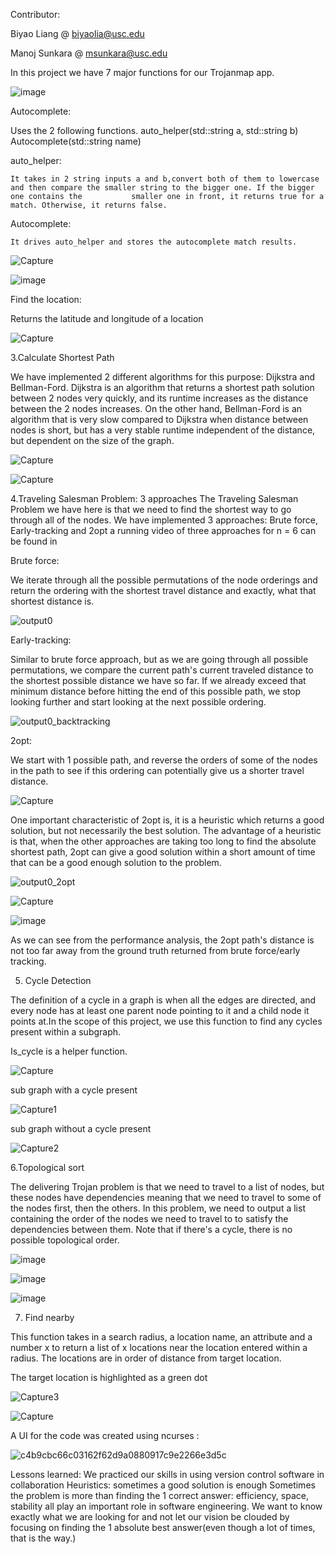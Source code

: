 Contributor: 

Biyao Liang @ biyaolia@usc.edu

Manoj Sunkara @ msunkara@usc.edu

In this project we have 7 major functions for our Trojanmap app. 

![image](https://user-images.githubusercontent.com/97922238/166183514-df1d5d99-4be0-4794-affc-96ba7e8b7ce4.png)


Autocomplete: 

Uses the 2 following functions.
auto_helper(std::string a, std::string b)
Autocomplete(std::string name)

  auto_helper:

    It takes in 2 string inputs a and b,convert both of them to lowercase and then compare the smaller string to the bigger one. If the bigger one contains the           smaller one in front, it returns true for a match. Otherwise, it returns false.


  Autocomplete:

    It drives auto_helper and stores the autocomplete match results.

![Capture](https://user-images.githubusercontent.com/97922238/166183614-d0c140da-dcf4-4006-a739-5ae54d032fad.PNG)


![image](https://user-images.githubusercontent.com/97922238/166183535-10c0ae97-c0f8-4b1b-8590-ac426cfd2f87.png)


Find the location:

Returns the latitude and longitude of a location


![Capture](https://user-images.githubusercontent.com/97922238/166183956-58210ad0-cd67-405c-a3e3-bf252dad2cbd.PNG)


3.Calculate Shortest Path 

We have implemented 2 different algorithms for this purpose: Dijkstra and Bellman-Ford. 
Dijkstra is an algorithm that returns a shortest path solution between 2 nodes very quickly, and its runtime increases as the distance between the 2 nodes increases.
On the other hand, Bellman-Ford is an algorithm that is very slow compared to Dijkstra when distance between nodes is short, but has a very stable runtime independent of the distance, but dependent on the size of the graph. 

![Capture](https://user-images.githubusercontent.com/97922238/166184069-c642663a-760a-4ea6-9c41-c22e3ab5ae87.PNG)


![Capture](https://user-images.githubusercontent.com/97922238/166184144-71904b47-0cda-498c-9fa8-f2d0184926d9.PNG)

4.Traveling Salesman Problem: 3 approaches
The Traveling Salesman Problem we have here is that we need to find the shortest way to go through all of the nodes.
We have implemented 3 approaches: Brute force, Early-tracking and 2opt a running video of three approaches for n = 6 can be found in 

Brute force:

We iterate through all the possible permutations of the node orderings and return the ordering with the shortest travel distance and exactly, what that shortest distance is.

![output0](https://user-images.githubusercontent.com/97922238/166184325-492191dc-5774-4822-9cec-488a33ae3c1d.gif)



Early-tracking:

Similar to brute force approach, but as we are going through all possible permutations, we compare the current path's current traveled distance to the shortest possible distance we have so far. If we already exceed that minimum distance before hitting the end of this possible path, we stop looking further and start looking at the next possible ordering.

![output0_backtracking](https://user-images.githubusercontent.com/97922238/166184336-015df4c8-1d55-4aa2-8204-82ad4f97eaa9.gif)

2opt:

We start with 1 possible path, and reverse the orders of some of the nodes in the path to see if this ordering can potentially give us a shorter travel distance. 

![Capture](https://user-images.githubusercontent.com/97922238/166184186-97d6d4d7-9ed8-48bf-a81f-e2dd25d6e51c.PNG)

One important characteristic of 2opt is, it is a heuristic which returns a good solution, but not necessarily the best solution.
The advantage of a heuristic is that, when the other approaches are taking too long to find the absolute shortest path, 2opt can give a good solution within a short amount of time that can be a good enough solution to the problem.

![output0_2opt](https://user-images.githubusercontent.com/97922238/166184352-28c36db9-56c7-493b-8422-7bb9a79ea265.gif)

![Capture](https://user-images.githubusercontent.com/97922238/166184217-75455fc1-dd61-490c-9747-35f87f462bbe.PNG)


![image](https://user-images.githubusercontent.com/97922238/166184235-247d55fe-6721-4ad5-8e11-1372b64d2774.png)



As we can see from the performance analysis, the 2opt path's distance is not too far away from the ground truth returned from brute force/early tracking.

5. Cycle Detection 

The definition of a cycle in a graph is when all the edges are directed, and every node has at least one parent node pointing to it and a child node it points at.In the scope of this project, we use this function to find any cycles present within a subgraph.

Is_cycle is a helper function.

![Capture](https://user-images.githubusercontent.com/97922238/166184486-2e38c3ce-3015-4527-9bef-b57b8fb78dbf.PNG)

sub graph with a cycle present

![Capture1](https://user-images.githubusercontent.com/97922238/166184622-67bd8bdc-7d1e-4915-a9db-f23feb3042ba.PNG)

sub graph without a cycle present

![Capture2](https://user-images.githubusercontent.com/97922238/166184644-1413aa10-8a9f-4d9f-953c-24c530cc51e9.PNG)


6.Topological sort

The delivering Trojan problem is that we need to travel to a list of nodes, but these nodes have dependencies meaning that we need to travel to some of the nodes first, then the others. In this problem, we need to output a list containing the order of the nodes we need to travel to to satisfy the dependencies between them. Note that if there's a cycle, there is no possible topological order. 

![image](https://user-images.githubusercontent.com/97922238/166195000-d1e1182a-0bb9-4299-a021-ac096d524d85.png)

![image](https://user-images.githubusercontent.com/97922238/166195012-98ddf054-a5d5-4604-8c2d-0c8e701d68b9.png)

![image](https://user-images.githubusercontent.com/97922238/166184700-34721ea4-95a6-4be2-84c2-787cefc4663d.png)

7. Find nearby

This function takes in a search radius, a location name, an attribute and a number x to return a list of x locations near the location entered within a radius. The locations are in order of distance from target location.

The target location is highlighted as a green dot

![Capture3](https://user-images.githubusercontent.com/97922238/166184849-c917f8d6-2073-4303-a92a-1a908f9ce2e9.PNG)


![Capture](https://user-images.githubusercontent.com/97922238/166183865-5a3b6570-e217-4843-a086-371d070c2881.PNG)



A UI for the code was created using ncurses :

![c4b9cbc66c03162f62d9a0880917c9e2266e3d5c](https://user-images.githubusercontent.com/97922238/166185495-729cb660-10d5-4de4-8eee-c873364e5c3f.gif)


Lessons learned:
We practiced our skills in using version control software in collaboration
Heuristics: sometimes a good solution is enough
Sometimes the problem is more than finding the 1 correct answer: efficiency, space, stability all play an important role in software engineering. We want to know exactly what we are looking for and not let our vision be clouded by focusing on finding the 1 absolute best answer(even though a lot of times, that is the way.)
